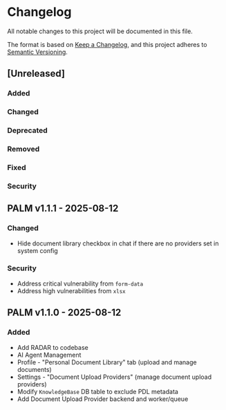 # Changelog

All notable changes to this project will be documented in this file.

The format is based on [Keep a Changelog](https://keepachangelog.com/en/1.1.0/),
and this project adheres to [Semantic Versioning](https://semver.org/spec/v2.0.0.html).

## [Unreleased]

### Added

### Changed

### Deprecated

### Removed

### Fixed

### Security

## PALM v1.1.1 - 2025-08-12

### Changed

- Hide document library checkbox in chat if there are no providers set in system config

### Security

- Address critical vulnerability from `form-data`
- Address high vulnerabilities from `xlsx`

## PALM v1.1.0 - 2025-08-12

### Added

- Add RADAR to codebase
- AI Agent Management
- Profile - "Personal Document Library" tab (upload and manage documents)
- Settings - "Document Upload Providers" (manage document upload providers)
- Modify `KnowledgeBase` DB table to exclude PDL metadata
- Add Document Upload Provider backend and worker/queue
